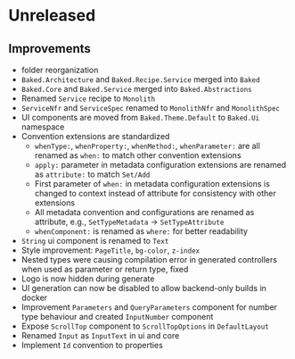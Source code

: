 # Unreleased

## Improvements

- folder reorganization
- `Baked.Architecture` and `Baked.Recipe.Service` merged into `Baked`
- `Baked.Core` and `Baked.Service` merged into `Baked.Abstractions`
- Renamed `Service` recipe to `Monolith`
- `ServiceNfr` and `ServiceSpec` renamed to `MonolithNfr` and `MonolithSpec`
- UI components are moved from `Baked.Theme.Default` to `Baked.Ui` namespace
- Convention extensions are standardized
  - `whenType:`, `whenProperty:`, `whenMethod:`, `whenParameter:` are all
    renamed as `when:` to match other convention extensions
  - `apply:` parameter in metadata configuration extensions are renamed as
    `attribute:` to match `Set/Add`
  - First parameter of `when:` in metadata configuration extensions is changed
    to context instead of attribute for consistency with other extensions
  - All metadata convention and configurations are renamed as attribute, e.g.,
    `SetTypeMetadata` -> `SetTypeAttribute`
  - `whenComponent:` is renamed as `where:` for better readability
- `String` ui component is renamed to `Text`
- Style improvement:  `PageTitle`, `bg-color`, `z-index`
- Nested types were causing compilation error in generated controllers when
  used as parameter or return type, fixed
- Logo is now hidden during generate
- UI generation can now be disabled to allow backend-only builds in docker
- Improvement `Parameters` and `QueryParameters` component for number type
  behaviour and created `InputNumber` component
- Expose `ScrollTop` component to `ScrollTopOptions` in `DefaultLayout`
- Renamed `Input` as `InputText` in ui and core
- Implement `Id` convention to properties
